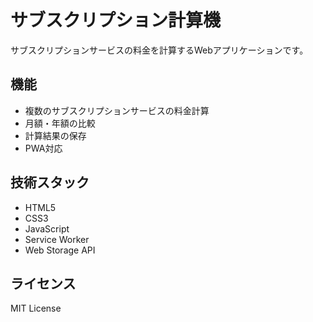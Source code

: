 # サブスクリプション計算機

サブスクリプションサービスの料金を計算するWebアプリケーションです。

## 機能

- 複数のサブスクリプションサービスの料金計算
- 月額・年額の比較
- 計算結果の保存
- PWA対応

## 技術スタック

- HTML5
- CSS3
- JavaScript
- Service Worker
- Web Storage API

## ライセンス

MIT License